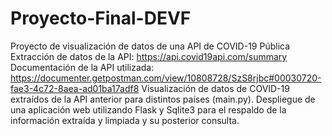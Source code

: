 # Proyecto-Final-DEVF
Proyecto de visualización de datos de una API de COVID-19 Pública
Extracción de datos de la API: https://api.covid19api.com/summary
Documentación de la API utilizada: https://documenter.getpostman.com/view/10808728/SzS8rjbc#00030720-fae3-4c72-8aea-ad01ba17adf8
Visualización de datos de COVID-19 extraídos de la API anterior para distintos países (main.py).
Despliegue de una aplicación web utilizando Flask y Sqlite3 para el respaldo de la información extraída y limpiada y su posterior consulta.
